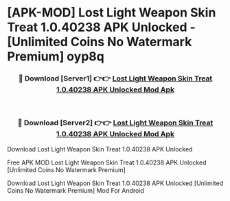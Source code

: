 # [APK-MOD] Lost Light  Weapon Skin Treat 1.0.40238 APK Unlocked - [Unlimited Coins No Watermark Premium] oyp8q



<div align="center">
<h3>🔴 Download [Server1] 👉👉 <a href="https://momento.my/?title=Lost_Light__Weapon_Skin_Treat_1.0.40238_APK_Unlocked">Lost Light  Weapon Skin Treat 1.0.40238 APK Unlocked Mod Apk</a></h3><br>

<h3>🔴 Download [Server2] 👉👉 <a href="https://momento.my/?title=Lost_Light__Weapon_Skin_Treat_1.0.40238_APK_Unlocked">Lost Light  Weapon Skin Treat 1.0.40238 APK Unlocked Mod Apk</a></h3>
</div>



Download Lost Light  Weapon Skin Treat 1.0.40238 APK Unlocked 

Free APK MOD Lost Light  Weapon Skin Treat 1.0.40238 APK Unlocked [Unlimited Coins No Watermark Premium]

Download Lost Light  Weapon Skin Treat 1.0.40238 APK Unlocked [Unlimited Coins No Watermark Premium] Mod For Android
